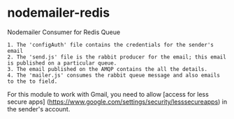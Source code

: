 # nodemailer-redis
Nodemailer Consumer for Redis Queue

	1. The 'configAuth' file contains the credentials for the sender's email
	2. The 'send.js' file is the rabbit producer for the email; this email is published on a particular queue.
	3. The email published on the AMQP contains the all the details.  
	4. The 'mailer.js' consumes the rabbit queue message and also emails to the to field.

For this module to work with Gmail, you need to allow [access for less secure apps] (https://www.google.com/settings/security/lesssecureapps) in the sender's account.
